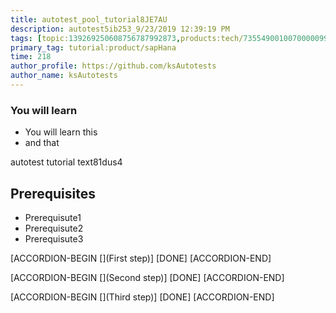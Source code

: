 ```yaml
---
title: autotest_pool_tutorial8JE7AU
description: autotest5ib253_9/23/2019 12:39:19 PM
tags: [topic:139269250608756787992873,products:tech/73554900100700000996,tutorial:experience/advanced]
primary_tag: tutorial:product/sapHana
time: 218
author_profile: https://github.com/ksAutotests
author_name: ksAutotests
---
```

### You will learn
- You will learn this
- and that

autotest tutorial text81dus4

## Prerequisites
- Prerequisute1
- Prerequisute2
- Prerequisute3

[ACCORDION-BEGIN [](First step)]
[DONE]
[ACCORDION-END]

[ACCORDION-BEGIN [](Second step)]
[DONE]
[ACCORDION-END]

[ACCORDION-BEGIN [](Third step)]
[DONE]
[ACCORDION-END]

